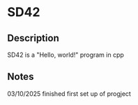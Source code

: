 # SD42
## Description
SD42 is a "Hello, world!" program in cpp

## Notes
03/10/2025 finished first set up of progject


